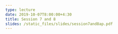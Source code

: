 ```yaml
---
type: lecture
date: 2019-10-07T8:00:00+4:30
title: Session 7 and 8
slides: /static_files/slides/session7and8ap.pdf
---
```

